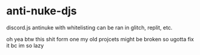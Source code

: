 # anti-nuke-djs
discord.js antinuke with whitelisting
can be ran in glitch, replit, etc.



oh yea btw this shit form one my old projcets might be broken so ugotta fix it bc im so lazy 
